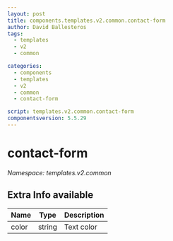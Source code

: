 ```yaml
---
layout: post
title: components.templates.v2.common.contact-form
author: David Ballesteros
tags:
  - templates
  - v2
  - common

categories:
  - components
  - templates
  - v2
  - common
  - contact-form

script: templates.v2.common.contact-form
componentsversion: 5.5.29
---
```

# contact-form

*Namespace: templates.v2.common*

## Extra Info available

| Name | Type | Description |
| --- | --- | --- |
| color | string | Text color |